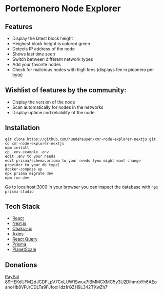 # Portemonero Node Explorer

## Features

- Display the latest block height
- Heighest block height is colored green
- Detects IP address of the node
- Shows last time seen
- Switch between different network types
- Add your favorite nodes
- Check for malicious nodes with high fees (displays fee in piconero per byte)

## Wishlist of features by the community:

- Display the version of the node
- Scan automatically for nodes in the networks
- Display uptime and reliability of the node

## Installation

```
git clone https://github.com/hundehausen/xmr-node-explorer-nextjs.git
cd xmr-node-explorer-nextjs
npm install
cp .env.example .env
edit .env to your needs
edit prisma/schema.prisma to your needs (you might want change provider to your db type)
docker-compose up
npx prisma migrate dev
npm run dev
```

Go to localhost:3000 in your browser
you can inspect the database with `npx prisma studio`

## Tech Stack

- [React](https://reactjs.org/)
- [Next.js](https://nextjs.org/)
- [Chakra-ui](https://chakra-ui.com/)
- [Axios](https://github.com/axios/axios)
- [React Query](https://tanstack.com/query/v4/)
- [Prisma](https://www.prisma.io/)
- [PlanetScale](https://planetscale.com/)

## Donations

[PayPal](https://www.youtube.com/watch?v=dQw4w9WgXcQ)
89HEKdUFM2dJGDFLpV7CoLUW1Swux7iBMMCXMC5y3U2DihmrbYh6AEoanoHb8VPJrCDLTa9FJfooHdz1rGZH9L342TXwZh7
